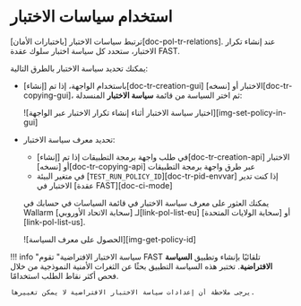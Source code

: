 # استخدام سياسات الاختبار

ترتبط سياسات الاختبار [باختبارات الأمان][doc-pol-tr-relations]. عند إنشاء تكرار الاختبار، ستحدد كل سياسة اختبار سلوك عقدة FAST.

يمكنك تحديد سياسة الاختبار بالطرق التالية:

* باستخدام الواجهة، إذا تم [إنشاء][doc-tr-creation-gui] الاختبار أو [نسخه][doc-tr-copying-gui]، ثم اختر السياسة من قائمة **سياسة الاختبار** المنسدلة:

    ![اختيار سياسة الاختبار أثناء إنشاء تكرار الاختبار عبر الواجهة][img-set-policy-in-gui]

* تحديد معرف سياسة الاختبار:
    * في طلب واجهة برمجة التطبيقات إذا تم [إنشاء][doc-tr-creation-api] الاختبار أو [نسخه][doc-tr-copying-api] عبر طرق واجهة برمجة التطبيقات
    * في متغير البيئة [`TEST_RUN_POLICY_ID`][doc-tr-pid-envvar] إذا كنت تدير الاختبار في [عقدة FAST][doc-ci-mode]
        
    يمكنك العثور على معرف سياسة الاختبار في قائمة السياسات في حسابك في Wallarm لـ [سحابة الاتحاد الأوروبي][link-pol-list-eu] أو [سحابة الولايات المتحدة][link-pol-list-us].

    ![الحصول على معرف السياسة][img-get-policy-id]

!!! info "سياسة الاختبار الافتراضية"
    تقوم FAST تلقائيًا بإنشاء وتطبيق **السياسة الافتراضية**. تختبر هذه السياسة التطبيق بحثًا عن الثغرات الأمنية النموذجية من خلال فحص أكثر نقاط الطلب استخدامًا.

    يرجى ملاحظة أن إعدادات سياسة الاختبار الافتراضية لا يمكن تغييرها.